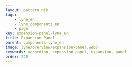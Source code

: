 ```yaml
---
layout: pattern.njk
tags: 
    - lyne_en
    - lyne_components_en
    - page
key: expansion-panel-lyne_en
title: Expansion-Panel
parent: components-lyne_en
image: lyne/overview/expansion-panel.webp
keywords: accordion, expansion-panel, expansion, panel
order: 240
---
```

